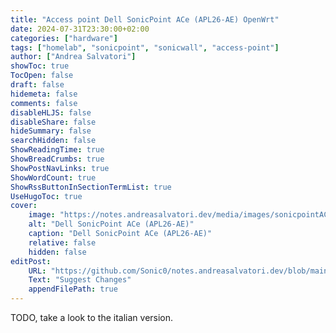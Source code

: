 ```yaml
---
title: "Access point Dell SonicPoint ACe (APL26-AE) OpenWrt"
date: 2024-07-31T23:30:00+02:00
categories: ["hardware"]
tags: ["homelab", "sonicpoint", "sonicwall", "access-point"]
author: ["Andrea Salvatori"]
showToc: true
TocOpen: false
draft: false
hidemeta: false
comments: false
disableHLJS: false
disableShare: false
hideSummary: false
searchHidden: false
ShowReadingTime: true
ShowBreadCrumbs: true
ShowPostNavLinks: true
ShowWordCount: true
ShowRssButtonInSectionTermList: true
UseHugoToc: true
cover:
    image: "https://notes.andreasalvatori.dev/media/images/sonicpointACe.jpg"
    alt: "Dell SonicPoint ACe (APL26-AE)"
    caption: "Dell SonicPoint ACe (APL26-AE)"
    relative: false
    hidden: false
editPost:
    URL: "https://github.com/Sonic0/notes.andreasalvatori.dev/blob/main/content"
    Text: "Suggest Changes"
    appendFilePath: true
---
```


TODO, take a look to the italian version.
